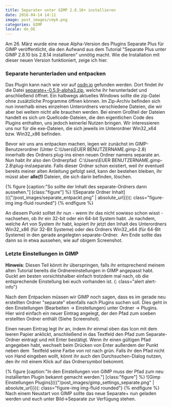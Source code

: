 ```yaml
---
title: Separate+ unter GIMP 2.8.16+ installieren
date: 2016-04-14 14:11
image: post_images/cmyk.png
categories: GIMP
locale: de_DE
---
```


Am 26\. März wurde eine neue Alpha-Version des Plugins Separate Plus für GIMP veröffentlicht, die den Aufwand aus dem Tutorial "Separate Plus unter GIMP 2.8.10 bis 2.8.14 installieren" unnötig macht. Wie die Installation mit dieser neuen Version funktioniert, zeige ich hier.
<!--more-->

### Separate herunterladen und entpacken

Das Plugin kann nach wie vor auf [osdn.jp](https://osdn.jp/projects/separate-plus/releases/p8879) gefunden werden. Dort findet ihr die Datei [separate+-0.5.9-alpha3.zip](https://osdn.jp/projects/separate-plus/downloads/51630/separate%2B-0.5.9-alpha3.zip/), welche ihr herunterladet und anschließend öffnet. Ein halbwegs aktuelles Windows sollte die zip-Datei ohne zusätzliche Programme öffnen können. Im Zip-Archiv befinden sich nun innerhalb eines einzelnen Unterordners verschiedene Dateien, die wir aber bei weitem nicht alle brauchen werden. Bei einem Großteil der Dateien handelt es sich um Quellcode-Dateien, die den eigentlichen Code des Plugins enthalten, uns jedoch keinerlei Nutzen bringen. Wir interessieren uns nur für die exe-Dateien, die sich jeweils im Unterordner Win32_x64 bzw. Win32_x86 befinden.

Bevor wir uns ans entpacken machen, legen wir zunächst im GIMP-Benutzerordner (Unter C:\Users\EUER BENUTZERNAME\.gimp-2.8\) innerhalb des Ordners plug-ins einen neuen Ordner namens separate an. Nun habt ihr also den Ordnerpfad  C:\Users\EUER BENUTZERNAME\.gimp-2.8\plug-ins\separate. Falls dieser Ordner schon existiert, weil ihr eventuell bereits meiner alten Anleitung gefolgt seid, kann der bestehen bleiben, ihr müsst aber **alle(!)** Dateien, die sich darin befinden, löschen.

{% figure [caption:"So sollte der Inhalt des separate-Ordners dann aussehen."] [class:"figure"] %}
![Separate Ordner Inhalt]({{"/post_images/separate_entpackt.png" | absolute_url}}){: class="figure-img img-fluid rounded"}
{% endfigure %}

An diesem Punkt solltet ihr nun - wenn ihr das nicht sowieso schon wisst - nachsehen, ob ihr ein 32-bit oder ein 64-bit System habt. Je nachdem, welche Art von System ihr habt, kopiert ihr jetzt den Inhalt des Unterordners Win32_x86 (für 32-Bit Systeme) oder des Ordners Win32_x64 (für 64-Bit Systeme) in den gerade angelegten separate-Ordner.  Am Ende sollte das dann so in etwa aussehen, wie auf obigem Screenshot.

### Letzte Einstellungen in GIMP


**Hinweis**: Diesen Teil könnt ihr überspringen, falls ihr entsprechend meinem alten Tutorial bereits die Ordnereinstellungen in GIMP angepasst habt. Guckt am besten vorsichtshalber einfach trotzdem mal nach, ob die entsprechende Einstellung bei euch vorhanden ist.
{: class="alert alert-info"}

Nach dem Entpacken müssen wir GIMP noch sagen, dass es im gerade neu erstellten Ordner "separate" ebenfalls nach Plugins suchen soll. Dies geht in den Einstellungen (Bearbeiten -&gt; Einstellungen) unter Ordner -&gt; Plugins. Hier wird einfach ein neuer Eintrag angelegt, der den Pfad zum soeben erstellten Ordner enthält (Siehe Screenshot).

Einen neuen Eintrag legt ihr an, indem ihr einmal oben das Icon mit dem leeren Papier anklickt, anschließend in das Textfeld den Pfad zum Separate-Ordner eintragt und mit Enter bestätigt. Wenn ihr einen gültigen Pfad angegeben habt, wechselt beim Drücken von Enter außerdem der Punkt neben dem  Textfeld seine Farbe von rot nach grün. Falls ihr den Pfad nicht von Hand eingeben wollt, könnt ihr auch den Durchsuchen-Dialog nutzen, den ihr mit einem Klick auf das Ordnersymbol bekommt.

{% figure [caption:"In den Einstellungen von GIMP muss der Pfad zum neu installierten Plugin bekannt gemacht werden."] [class:"figure"] %}
![Gimp Einstellungen Plugins]({{"/post_images/gimp_settings_separate.png" | absolute_url}}){: class="figure-img img-fluid rounded"}
{% endfigure %}
Nach einem Neustart von GIMP sollte das neue Separate+ nun geladen werden und euch unter Bild-&gt;Separate zur Verfügung stehen.